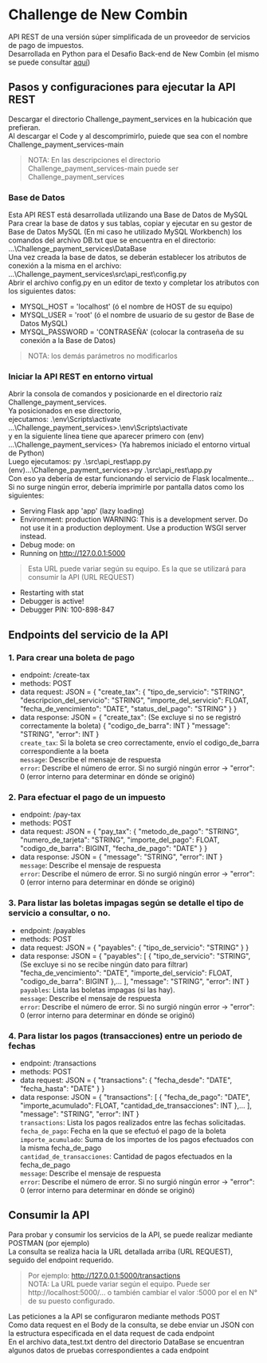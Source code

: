 # Challenge de New Combin
API REST de una versión súper simplificada de un proveedor de servicios de pago de impuestos.<br>
Desarrollada en Python para el Desafio Back-end de New Combin (el mismo se puede consultar <a href="https://github.com/newcombin/devskillsback">aquí</a>)

## Pasos y configuraciones para ejecutar la API REST
Descargar el directorio Challenge_payment_services en la hubicación que prefieran.<br>
Al descargar el Code y al descomprimirlo, puiede que sea con el nombre Challenge_payment_services-main<br>
> NOTA: En las descripciones el directorio Challenge_payment_services-main puede ser Challenge_payment_services

### Base de Datos
Esta API REST está desarrollada utilizando una Base de Datos de MySQL<br>
Para crear la  base de datos y sus tablas, copiar y ejecutar en su gestor de Base de Datos MySQL (En mi caso he utilizado MySQL Workbench) los comandos del archivo DB.txt que se encuentra en el directorio: ...\Challenge_payment_services\DataBase <br>
Una vez creada la base de datos, se deberán establecer los atributos de conexión a la misma en el archivo:  ...\Challenge_payment_services\src\api_rest\config.py<br>
Abrir el archivo config.py en un editor de texto y completar los atributos con los siguientes datos:<br>
   * MYSQL_HOST = 'localhost' (ó el nombre de HOST de su equipo)
   * MYSQL_USER = 'root'  (ó el nombre de usuario de su gestor de Base de Datos MySQL)
   * MYSQL_PASSWORD = 'CONTRASEÑA' (colocar la contraseña de su conexión a la Base de Datos)

> NOTA: los demás parámetros no modificarlos

### Iniciar la API REST en entorno virtual
Abrir la consola de comandos y posicionarde en el directorio raíz Challenge_payment_services.<br>
Ya posicionados en ese directorio,<br> 
ejecutamos: .\env\Scripts\activate<br>
...\Challenge_payment_services>.\env\Scripts\activate<br>
y en la siguiente línea tiene que aparecer primero con (env) ...\Challenge_payment_services> (Ya habremos iniciado el entorno virtual de Python)<br>
Luego ejecutamos: py .\src\api_rest\app.py<br>
(env)...\Challenge_payment_services>py .\src\api_rest\app.py<br>
Con eso ya debería de estar funcionando el servicio de Flask localmente...<br>
Si no surge ningún error, debería imprimirle por pantalla datos como los siguientes:<br>
 * Serving Flask app 'app' (lazy loading)
 * Environment: production
   WARNING: This is a development server. Do not use it in a production deployment.
   Use a production WSGI server instead.
 * Debug mode: on
 * Running on http://127.0.0.1:5000 
> Esta URL puede variar según su equipo. Es la que se utilizará para consumir la API (URL REQUEST)
 * Restarting with stat
 * Debugger is active!
 * Debugger PIN: 100-898-847


## Endpoints del servicio de la API
### 1. Para crear una boleta de pago
 * endpoint: /create-tax
 * methods: POST
 * data request: JSON = {
                            "create_tax":
                            {
                                "tipo_de_servicio": "STRING",
                                "descripcion_del_servicio": "STRING",
                                "importe_del_servicio": FLOAT,
                                "fecha_de_vencimiento": "DATE",
                                "status_del_pago": "STRING"
                            }
                        }
 * data response: JSON = {
                                                "create_tax":   (Se excluye si no se registró correctamente la boleta)
                                                {
                                                    "codigo_de_barra": INT
                                                }
                                                "message": "STRING",
                                                "error": INT
                                            }<br>
`create_tax`: Si la boleta se creo correctamente, envío el codigo_de_barra correspondiente a la boeta<br>
`message`: Describe el mensaje de respuesta<br>
`error`: Describe el número de error. Si no surgió ningún error -> "error": 0 (error interno para determinar en dónde se originó)<br>

### 2. Para efectuar el pago de un impuesto
 * endpoint: /pay-tax
 * methods: POST
 * data request: JSON = {
                            "pay_tax":
                            {
                                "metodo_de_pago": "STRING",
                                "numero_de_tarjeta": "STRING",
                                "importe_del_pago": FLOAT,
                                "codigo_de_barra": BIGINT,
                                "fecha_de_pago": "DATE"
                            }
                        }
 * data response: JSON = {
                                                "message": "STRING",
                                                "error": INT
                                            }<br>
`message`: Describe el mensaje de respuesta<br>
`error`: Describe el número de error. Si no surgió ningún error -> "error": 0 (error interno para determinar en dónde se originó)<br>

### 3. Para listar las boletas impagas según se detalle el tipo de servicio a consultar, o no.
 * endpoint: /payables
 * methods: POST
 * data request: JSON = {
                            "payables":
                            {
                                "tipo_de_servicio": "STRING"
                            }
                        }
 * data response: JSON = {
                                                "payables":
                                                [
                                                    {
                                                        "tipo_de_servicio": "STRING", (Se excluye si no se recibe ningún dato para filtrar)
                                                        "fecha_de_vencimiento": "DATE",
                                                        "importe_del_servicio": FLOAT,
                                                        "codigo_de_barra": BIGINT
                                                    },...
                                                ],
                                                "message": "STRING",
                                                "error": INT
                                            }<br>
`payables`: Lista las boletas impagas (si las hay).<br>
`message`: Describe el mensaje de respuesta<br>
`error`: Describe el número de error. Si no surgió ningún error -> "error": 0 (error interno para determinar en dónde se originó)<br>

### 4. Para listar los pagos (transacciones) entre un periodo de fechas
 * endpoint: /transactions
 * methods: POST
 * data request: JSON = {
                            "transactions":
                            {
                                "fecha_desde": "DATE",
                                "fecha_hasta": "DATE"
                            }
                        }
 * data response: JSON = {
                                                "transactions":
                                                [
                                                    {
                                                        "fecha_de_pago": "DATE",
                                                        "importe_acumulado": FLOAT,
                                                        "cantidad_de_transacciones": INT
                                                    },...
                                                ],
                                                "message": "STRING",
                                                "error": INT
                                            }<br>
`transactions`: Lista los pagos realizados entre las fechas solicitadas.<br>
                `fecha_de_pago`: Fecha en la que se efectuó el pago de la boleta<br>
                `importe_acumulado`: Suma de los importes de los pagos efectuados con la misma fecha_de_pago<br>
                `cantidad_de_transacciones`: Cantidad de pagos efectuados en la fecha_de_pago<br>
`message`: Describe el mensaje de respuesta<br>
`error`: Describe el número de error. Si no surgió ningún error -> "error": 0 (error interno para determinar en dónde se originó)<br>

## Consumir la API
Para probar y consumir los servicios de la API, se puede realizar mediante POSTMAN (por ejemplo)<br>
La consulta se realiza hacia la URL detallada arriba (URL REQUEST), seguido del endpoint requerido.<br>
> Por ejemplo: http://127.0.0.1:5000/transactions<br>
> NOTA: La URL puede variar según el equipo. Puede ser http://localhost:5000/... o también cambiar el valor :5000 por el en N° de su puesto configurado.

Las peticiones a la API se configuraron mediante methods POST<br>
Como data request en el Body de la consulta, se debe enviar un JSON con la estructura especificada en el data request de cada endpoint<br>
En el archivo data_test.txt dentro del directorio DataBase se encuentran algunos datos de pruebas correspondientes a cada endpoint
